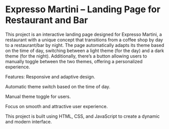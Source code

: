 # Expresso Martini – Landing Page for Restaurant and Bar

This project is an interactive landing page designed for Expresso Martini, a restaurant with a unique concept that transitions from a coffee shop by day to a restaurant/bar by night. The page automatically adapts its theme based on the time of day, switching between a light theme (for the day) and a dark theme (for the night). Additionally, there’s a button allowing users to manually toggle between the two themes, offering a personalized experience.

Features:
Responsive and adaptive design.

Automatic theme switch based on the time of day.

Manual theme toggle for users.

Focus on smooth and attractive user experience.

This project is built using HTML, CSS, and JavaScript to create a dynamic and modern interface.
